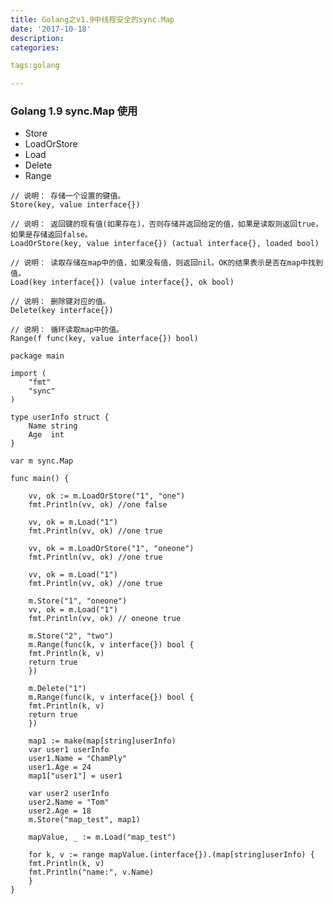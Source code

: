 ```yaml
---
title: Golang之v1.9中线程安全的sync.Map
date: '2017-10-18'
description:
categories:

tags:golang

---
```


>

### Golang 1.9 sync.Map 使用

>

* Store
* LoadOrStore
* Load
* Delete
* Range

>

	// 说明： 存储一个设置的键值。
	Store(key, value interface{})

	// 说明： 返回键的现有值(如果存在)，否则存储并返回给定的值，如果是读取则返回true，如果是存储返回false。
	LoadOrStore(key, value interface{}) (actual interface{}, loaded bool)

	// 说明： 读取存储在map中的值，如果没有值，则返回nil。OK的结果表示是否在map中找到值。
	Load(key interface{}) (value interface{}, ok bool)

	// 说明： 删除键对应的值。
	Delete(key interface{})

	// 说明： 循环读取map中的值。
	Range(f func(key, value interface{}) bool)

>

	package main

	import (
	    "fmt"
	    "sync"
	)

	type userInfo struct {
	    Name string
	    Age  int
	}

	var m sync.Map

	func main() {

	    vv, ok := m.LoadOrStore("1", "one")
	    fmt.Println(vv, ok) //one false

	    vv, ok = m.Load("1")
	    fmt.Println(vv, ok) //one true

	    vv, ok = m.LoadOrStore("1", "oneone")
	    fmt.Println(vv, ok) //one true

	    vv, ok = m.Load("1")
	    fmt.Println(vv, ok) //one true

	    m.Store("1", "oneone")
	    vv, ok = m.Load("1")
	    fmt.Println(vv, ok) // oneone true

	    m.Store("2", "two")
	    m.Range(func(k, v interface{}) bool {
		fmt.Println(k, v)
		return true
	    })

	    m.Delete("1")
	    m.Range(func(k, v interface{}) bool {
		fmt.Println(k, v)
		return true
	    })

	    map1 := make(map[string]userInfo)
	    var user1 userInfo
	    user1.Name = "ChamPly"
	    user1.Age = 24
	    map1["user1"] = user1

	    var user2 userInfo
	    user2.Name = "Tom"
	    user2.Age = 18
	    m.Store("map_test", map1)

	    mapValue, _ := m.Load("map_test")

	    for k, v := range mapValue.(interface{}).(map[string]userInfo) {
		fmt.Println(k, v)
		fmt.Println("name:", v.Name)
	    }
	}

>
